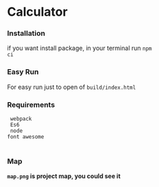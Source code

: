 # Calculator

<h3>Installation</h3>

if you want install package, in your terminal run <code>npm ci</code>

<h3>Easy Run</h3>
For easy run just to open of <code>build/index.html</code>

<h3>Requirements</h3>
<code> webpack </code> <br /><code> Es6 </code> <br /><code> node </code
><br /><code>font awesome</code> <br /> <br/>

<h3>Map</h3>
<b><code>map.png</code> is project map, you could see it</b>

